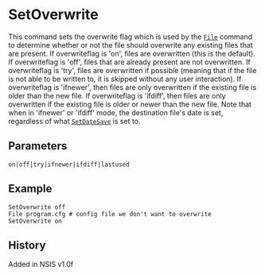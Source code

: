 # SetOverwrite

This command sets the overwrite flag which is used by the [`File`][1] command to determine whether or not the file should overwrite any existing files that are present. If overwriteflag is 'on', files are overwritten (this is the default). If overwriteflag is 'off', files that are already present are not overwritten. If overwriteflag is 'try', files are overwritten if possible (meaning that if the file is not able to be written to, it is skipped without any user interaction). If overwriteflag is 'ifnewer', then files are only overwritten if the existing file is older than the new file. If overwriteflag is 'ifdiff', then files are only overwritten if the existing file is older or newer than the new file. Note that when in 'ifnewer' or 'ifdiff' mode, the destination file's date is set, regardless of what [`SetDateSave`][2] is set to.

## Parameters

    on|off|try|ifnewer|ifdiff|lastused

## Example

    SetOverwrite off
    File program.cfg # config file we don't want to overwrite
    SetOverwrite on

## History

Added in NSIS v1.0f

[1]: File.md
[2]: SetDateSave.md
